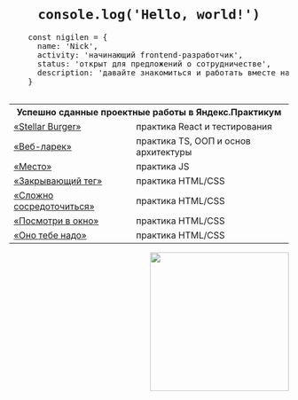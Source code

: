 <h1 align="center"><code>console.log('Hello, world!')</code></h1> 

<div>
  <pre align="justify">
    const nigilen = {
      name: 'Nick',
      activity: 'начинающий frontend-разработчик',
      status: 'открыт для предложений о сотрудничестве',
      description: 'давайте знакомиться и работать вместе над проектами 🙃'
    }
  </pre>
  
  <!-- <h3>Меня зовут Николай ✌🏻</h3>
  <p>Я начинающий frontend-разработчик и открыт для предложений о сотрудничестве.</p>
  <p>Давайте знакомиться и работать вместе над классными проектами 🙃</p>-->
  
  <table>
    <tr>
      <th colspan="2">Успешно сданные проектные работы в Яндекс.Практикум</th>
    </tr>
    <tr>
      <td><a href="https://github.com/Nigilen/stellar-burger">«Stellar Burger»</a></td>
      <td>практика React и тестирования</td>
    </tr>
    <tr>
      <td><a href="https://github.com/Nigilen/web-larek-frontend.git">«Веб-ларек»</a></td>
      <td>практика TS, ООП и основ архитектуры</td>
    </tr>
    <tr>
      <td><a href="https://nigilen.github.io/mesto-project-ff/">«Место»</a></td>
      <td>практика JS</td>
    </tr>
    <tr>
      <td><a href="https://github.com/Nigilen/zakrivayuschiy-teg-f">«Закрывающий тег»</a></td>
      <td>практика HTML/CSS</td>
    </tr>
    <tr>
      <td><a href="https://github.com/Nigilen/slozhno-sosredotochitsya">«Сложно сосредоточиться»</a></td>
      <td>практика HTML/CSS</td>
    </tr>
    <tr>
      <td><a href="https://github.com/Nigilen/posmotri_v_okno">«Посмотри в окно»</a></td>
      <td>практика HTML/CSS</td>
    </tr>
    <tr>
      <td><a href="https://github.com/Nigilen/ono-tebe-nado">«Оно тебе надо»</a></td>
      <td>практика HTML/CSS</td>
    </tr>
    
  </table>
</div>
<img align="right" width="250" src="https://i.pinimg.com/originals/66/83/3e/66833e07d6fb9eb5d724e47d0c814285.gif">
